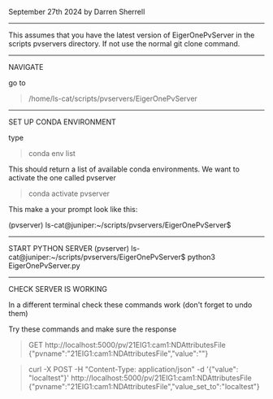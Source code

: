 September 27th 2024 by Darren Sherrell

----
This assumes that you have the latest version of EigerOnePvServer in the scripts pvservers directory. 
If not use the normal git clone command.

  
--------
NAVIGATE 

go to 
> /home/ls-cat/scripts/pvservers/EigerOnePvServer

------------------------
SET UP CONDA ENVIRONMENT

type
> conda env list

This should return a list of available conda environments. We want to activate the one called pvserver

> conda activate pvserver

This make a your prompt look like this:

(pvserver) ls-cat@juniper:~/scripts/pvservers/EigerOnePvServer$


-------------------
START PYTHON SERVER
(pvserver) ls-cat@juniper:~/scripts/pvservers/EigerOnePvServer$ python3 EigerOnePvServer.py


------
CHECK SERVER IS WORKING

In a different terminal check these commands work (don't forget to undo them)

Try these commands and make sure the response

> GET http://localhost:5000/pv/21EIG1:cam1:NDAttributesFile
> {"pvname":"21EIG1:cam1:NDAttributesFile","value":""}

> curl -X POST -H "Content-Type: application/json" -d '{"value": "localtest"}' http://localhost:5000/pv/21EIG1:cam1:NDAttributesFile
> {"pvname":"21EIG1:cam1:NDAttributesFile","value_set_to":"localtest"}


 

